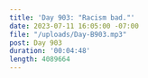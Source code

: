 ```yaml
---
title: 'Day 903: "Racism bad."'
date: 2023-07-11 16:05:00 -07:00
file: "/uploads/Day-B903.mp3"
post: Day 903
duration: '00:04:48'
length: 4089664
---
```


